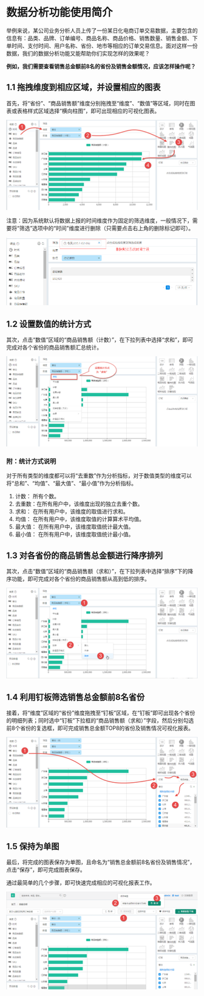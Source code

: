 # 数据分析功能使用简介

举例来说，某公司业务分析人员上传了一份某日化电商订单交易数据，主要包含的信息有：品类、品牌、订单编号、商品名称、商品价格、销售数量、销售金额、下单时间、支付时间、用户名称、省份、地市等相应的订单交易信息。面对这样一份数据，我们的数据分析功能又能帮助你们实现怎样的效果呢？

**例如，我们需要查看销售总金额前8名的省份及销售金额情况，应该怎样操作呢？**

## 1.1 拖拽维度到相应区域，并设置相应的图表

首先，将“省份”、“商品销售额”维度分别拖拽至“维度”、“数值”等区域，同时在图表或表格样式区域选择“横向柱图”，即可出现相应的可视化图表。

![](/assets/sjfx/2.png)

注意：因为系统默认将数据上报的时间维度作为固定的筛选维度，一般情况下，需要将“筛选”选项中的“时间”维度进行删除（只需要点击右上角的删除标记即可）。

![](/assets/sjfx/3.png)

## 1.2 设置数值的统计方式

其次，点击“数值”区域的“商品销售额（计数）”，在下拉列表中选择“求和”，即可完成对各个省份的商品销售额汇总统计。

![](/assets/sjfx/4.png)

### **附：统计方式说明**

对于所有类型的维度都可以将“去重数”作为分析指标，对于数值类型的维度可以将“总和”、“均值”、“最大值”、“最小值”作为分析指标。

1. 计数： 所有个数。
2. 去重数：在所有用户中，该维度出现的独立去重个数。
3. 求和： 在所有用户中，该维度的取值进行求和。
4. 均值： 在所有用户中，该维度取值的计算算术平均值。
5. 最大值： 在所有用户中，该维度取值统计最大值。
6. 最小值： 在所有用户中，该维度取值统计最小值。

## 1.3 对各省份的商品销售总金额进行降序排列

其次，点击“数值”区域的“商品销售额（求和）”，在下拉列表中选择“排序”下的降序功能，即可完成对各个省份的商品销售额从高到低的排序。

![](/assets/sjfx/5.png)

## 1.4 利用钉板筛选销售总金额前8名省份

接着，将“维度”区域的“省份”维度拖拽至“钉板”区域，在“钉板”即可出现各个省份的明细列表；同时选中“钉板”下拉框的“商品销售额（求和）”字段，然后分别勾选前8个省份的复选框，即可完成销售总金额TOP8的省份及销售情况可视化报表。

![](/assets/sjfx/6.png)

## 1.5 保持为单图

最后，将完成的图表保存为单图，且命名为“销售总金额前8名省份及销售情况”，点击“保存”，即可完成图表保存。

通过最简单的几个步骤，即可快速完成相应的可视化报表工作。

![](/assets/sjfx/7.png)

## 



